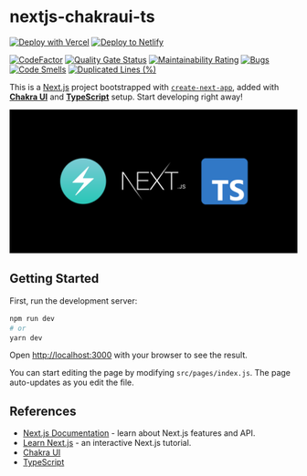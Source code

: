 # nextjs-chakraui-ts

[![Deploy with Vercel](https://vercel.com/button)](https://vercel.com/import/git?s=https://github.com/sozonome/next-app-chakra-ts) [![Deploy to Netlify](https://www.netlify.com/img/deploy/button.svg)](https://app.netlify.com/start/deploy?repository=https://github.com/sozonome/next-app-chakra-ts)

[![CodeFactor](https://www.codefactor.io/repository/github/sozonome/next-app-chakra-ts/badge)](https://www.codefactor.io/repository/github/sozonome/next-app-chakra-ts)
[![Quality Gate Status](https://sonarcloud.io/api/project_badges/measure?project=sozonome_next-app-chakra-ts&metric=alert_status)](https://sonarcloud.io/dashboard?id=sozonome_next-app-chakra-ts) [![Maintainability Rating](https://sonarcloud.io/api/project_badges/measure?project=sozonome_next-app-chakra-ts&metric=sqale_rating)](https://sonarcloud.io/dashboard?id=sozonome_next-app-chakra-ts) [![Bugs](https://sonarcloud.io/api/project_badges/measure?project=sozonome_next-app-chakra-ts&metric=bugs)](https://sonarcloud.io/dashboard?id=sozonome_next-app-chakra-ts) [![Code Smells](https://sonarcloud.io/api/project_badges/measure?project=sozonome_next-app-chakra-ts&metric=code_smells)](https://sonarcloud.io/dashboard?id=sozonome_next-app-chakra-ts) [![Duplicated Lines (%)](https://sonarcloud.io/api/project_badges/measure?project=sozonome_next-app-chakra-ts&metric=duplicated_lines_density)](https://sonarcloud.io/dashboard?id=sozonome_next-app-chakra-ts) 

This is a [Next.js](https://nextjs.org/) project bootstrapped with [`create-next-app`](https://github.com/vercel/next.js/tree/canary/packages/create-next-app), added with [**Chakra UI**](https://chakra-ui.com) and [**TypeScript**](https://typescriptlang.org) setup.
Start developing right away!

![Next.js-ChakraUI-TypeScript](/public/next-app-chakra-ts.png)

## Getting Started

First, run the development server:

```bash
npm run dev
# or
yarn dev
```

Open [http://localhost:3000](http://localhost:3000) with your browser to see the result.

You can start editing the page by modifying `src/pages/index.js`. The page auto-updates as you edit the file.

## References

- [Next.js Documentation](https://nextjs.org/docs) - learn about Next.js features and API.
- [Learn Next.js](https://nextjs.org/learn) - an interactive Next.js tutorial.
- [Chakra UI](https://chakra-ui.com)
- [TypeScript](https://typescriptlang.org)
